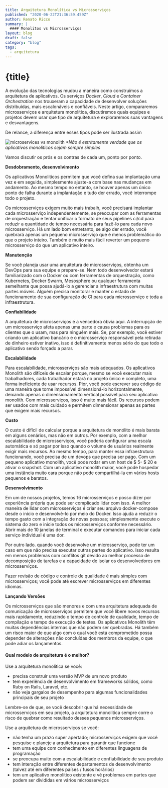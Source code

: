 ```yaml
---
title: Arquitetura Monolítica vs Microsserviços
published: "2020-06-22T21:36:59.459Z"
author: Renato Ricco
summary: |
  #### Monolitos vs Microsserviços
layout: blog
draft: false
category: "blog"
tags:
  - arquitetura
---
```


# {title}

A evolução das tecnologias mudou a maneira como construímos a arquitetura de aplicativos. Os serviços _Docker_, _Cloud_ e _Container Orchestration_ nos trouxeram a capacidade de desenvolver soluções distribuídas, mais escalonáveis e confiáveis. Neste artigo, compararemos microsserviços e arquitetura monolítica, discutiremos quais equipes e projetos devem usar que tipo de arquitetura e exploraremos suas vantagens e desvantagens.

De relance, a diferença entre esses tipos pode ser ilustrada assim

![microservices vs monolith](https://res.cloudinary.com/practicaldev/image/fetch/s--seen3BGm--/c_limit%2Cf_auto%2Cfl_progressive%2Cq_auto%2Cw_880/https://user-images.githubusercontent.com/2697570/49395813-cd094980-f737-11e8-9e9a-6c20db5720c4.jpg)
_*Não é estritamente verdade que os aplicativos monoliticos sejam sempre simples_


Vamos discutir os prós e os contras de cada um, ponto por ponto.

**Desdobramento, desenvolvimento**

Os aplicativos Monoliticos permitem que você defina sua implantação uma vez e em seguida, simplesmente ajuste-a com base nas mudanças em andamento. Ao mesmo tempo no entanto, se houver apenas um único ponto de falha durante a implantação e tudo der errado, você interrompe todo o projeto.

Os microsserviços exigem muito mais trabalh, você precisará implantar cada microsserviço independentemente, se preocupar com as ferramentas de orquestração e tentar unificar o formato de seus pipelines ci/cd para reduzir a quantidade de tempo necessária para fazê-lo para cada novo microsserviço. Há um lado bom entretanto, se algo der errado, você quebrará apenas um pequeno microsserviço que é menos problemático do que o projeto inteiro. Também é muito mais fácil reverter um pequeno microsserviço do que um aplicativo inteiro.

**Manutenção**

Se você planeja usar uma arquitetura de microsserviços, obtenha um DevOps para sua equipe e prepare-se. Nem todo desenvolvedor estará familiarizado com o Docker ou com ferramentas de orquestração, como Kubernetes, Docker Swarm, Mesosphere ou qualquer ferramenta semelhante que possa ajudá-lo a gerenciar a infraestrutura com muitas partes móveis. Alguém precisa monitorar e manter o estado de funcionamento de sua configuração de CI para cada microsserviço e toda a infraestrutura.

**Confiabilidade**

A arquitetura de microsserviços é a vencedora óbvia aqui. A interrupção de um microsserviço afeta apenas uma parte e causa problemas para os clientes que o usam, mas para ninguém mais. Se, por exemplo, você estiver criando um aplicativo bancário e o microsserviço responsável pela retirada de dinheiro estiver inativo, isso é definitivamente menos sério do que todo o aplicativo sendo forçado a parar.

**Escalabilidade**

Para escalabilidade, microsserviços são mais adequados. Os aplicativos Monolith são difíceis de escalar porque, mesmo se você executar mais trabalhadores, cada trabalhador estará no projeto único e completo, uma forma ineficiente de usar recursos. Pior, você pode escrever seu código de uma maneira que torne impossível dimensioná-lo horizontalmente, deixando apenas o dimensionamento vertical possível para seu aplicativo monolith. Com microsserviços, isso é muito mais fácil. Os recursos podem ser usados com mais cuidado e permitem dimensionar apenas as partes que exigem mais recursos.

**Custo**

O custo é difícil de calcular porque a arquitetura de monólito é mais barata em alguns cenários, mas não em outros. Por exemplo, com a melhor escalabilidade de microsserviços, você poderia configurar uma escala automática e só pagar por isso quando o volume de usuários realmente exigir mais recursos. Ao mesmo tempo, para manter essa infraestrutura funcionando, você precisa de um devops que precisa ser pago. Com um pequeno aplicativo monolith, você pode rodar em um host de $ 5- $ 20 e ativar o snapshot. Com um aplicativo monolith maior, você pode hospedar uma instância muito cara porque não pode compartilhá-la em vários hosts pequenos e baratos.


**Desenvolvimento**

Em um de nossos projetos, temos 16 microsserviços e posso dizer por experiência própria que pode ser complicado lidar com isso. A melhor maneira de lidar com microsserviços é criar seu arquivo docker-compose desde o início e desenvolvê-lo por meio do Docker. Isso ajuda a reduzir o tempo gasto com a integração de novas pessoas; simplesmente execute o sistema do zero e inicie todos os microsserviços conforme necessário. Abrir mais de 10 janelas de terminal e executar comandos para iniciar cada serviço individual é uma dor.

Por outro lado. quando você desenvolve um microsserviço, pode ter um caso em que não precisa executar outras partes do aplicativo. Isso resulta em menos problemas com conflitos git devido ao melhor processo de decomposição de tarefas e a capacidade de isolar os desenvolvedores em microsserviços.

Fazer revisão de código e controle de qualidade é mais simples com microsserviços; você pode até escrever microsserviços em diferentes idiomas.

**Lançando Versões**

Os microsserviços que são menores e com uma arquitetura adequada de comunicação de microsserviços permitem que você libere novos recursos mais rapidamente, reduzindo o tempo de controle de qualidade, tempo de compilação e tempo de execução de testes. Os aplicativos Monolith têm muitas dependências internas que não podem ser quebradas. Há também um risco maior de que algo com o qual você está comprometido possa depender de alterações não concluídas dos membros da equipe, o que pode adiar os lançamentos.

#### Qual modelo de arquitetura é o melhor?

Use a arquitetura monolitica se você:

- precisa construir uma versão MVP de um novo produto
- tem experiência de desenvolvimento em frameworks sólidos, como Ruby on Rails, Laravel, etc.
- não veja gargalos de desempenho para algumas funcionalidades principais de seu projeto

Lembre-se de que, se você descobrir que há necessidade de microsserviços em seu projeto, a arquitetura monolitica sempre corre o risco de quebrar como resultado desses pequenos microsserviços.

Use a arquitetura de microsserviços se você:

- não tenha um prazo super apertado; microsserviços exigem que você pesquise e planeje a arquitetura para garantir que funcione
- tem uma equipe com conhecimento em diferentes linguagens de programação
- se preocupa muito com a escalabilidade e confiabilidade de seu produto
- tem interação entre diferentes departamentos de desenvolvimento (talvez até em diferentes países / fusos horários)
- tem um aplicativo monolitico existente e vê problemas em partes que podem ser divididas em vários microsserviços
